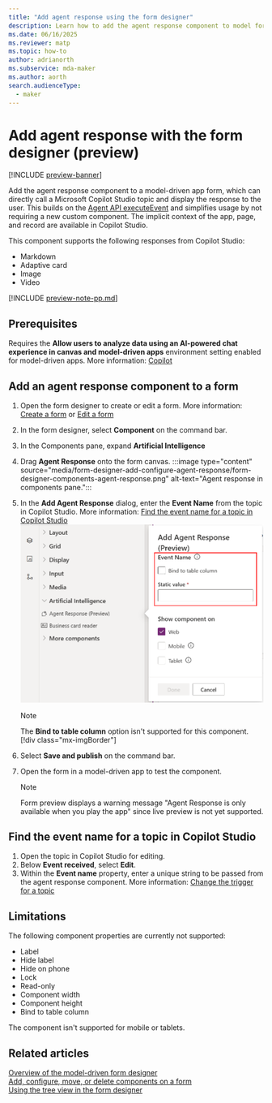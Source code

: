 ```yaml
---
title: "Add agent response using the form designer" 
description: Learn how to add the agent response component to model forms to call Copilot Studio topics.
ms.date: 06/16/2025
ms.reviewer: matp
ms.topic: how-to
author: adrianorth
ms.subservice: mda-maker
ms.author: aorth
search.audienceType: 
  - maker
---
```

# Add agent response with the form designer (preview)

[!INCLUDE [preview-banner](~/../shared-content/shared/preview-includes/preview-banner.md)]

Add the agent response component to a model-driven app form, which can directly call a Microsoft Copilot Studio topic and display the response to the user. This builds on the [Agent API executeEvent](developer/component-framework/bring-intelligence-using-agent-apis) and simplifies usage by not requiring a new custom component. The implicit context of the app, page, and record are available in Copilot Studio.

This component supports the following responses from Copilot Studio:

* Markdown
* Adaptive card
* Image
* Video

[!INCLUDE [preview-note-pp.md](../../../shared/preview-includes/preview-note-pp.md)]

## Prerequisites

Requires the **Allow users to analyze data using an AI-powered chat experience in canvas and model-driven apps** environment setting enabled for model-driven apps. More information: [Copilot](/power-platform/admin/settings-features?tabs=new#copilot-preview)

## Add an agent response component to a form

1. Open the form designer to create or edit a form. More information: [Create a form](create-and-edit-forms.md#create-a-form) or [Edit a form](create-and-edit-forms.md#edit-a-form)
1. In the form designer, select **Component** on the command bar.
1. In the Components pane, expand **Artificial Intelligence**
1. Drag **Agent Response** onto the form canvas.
   :::image type="content" source="media/form-designer-add-configure-agent-response/form-designer-components-agent-response.png" alt-text="Agent response in components pane.":::
1. In the **Add Agent Response** dialog, enter the **Event Name** from the topic in Copilot Studio. More information: [Find the event name for a topic in Copilot Studio](#find-the-event-name-for-a-topic-in-copilot-studio)
   ![Configure agent response event name](media/form-designer-add-configure-agent-response/form-designer-configure-agent-response.png "Configure agent response event name")
   > [!NOTE]
   > The **Bind to table column** option isn't supported for this component.
   [!div class="mx-imgBorder"]
1. Select **Save and publish** on the command bar.
1. Open the form in a model-driven app to test the component.

   > [!NOTE]
   > Form preview displays a warning message "Agent Response is only available when you play the app" since live preview is not yet supported.

## Find the event name for a topic in Copilot Studio

1. Open the topic in Copilot Studio for editing.
1. Below **Event received**, select **Edit**.
1. Within the **Event name** property, enter a unique string to be passed from the agent response component. More information: [Change the trigger for a topic](/microsoft-copilot-studio/authoring-triggers)

## Limitations

The following component properties are currently not supported:

- Label
- Hide label
- Hide on phone
- Lock
- Read-only
- Component width
- Component height
- Bind to table column

The component isn't supported for mobile or tablets.

## Related articles

[Overview of the model-driven form designer](form-designer-overview.md)<br/>
[Add, configure, move, or delete components on a form](add-move-configure-or-delete-components-on-form.md)<br/>
[Using the tree view in the form designer](using-tree-view-on-form.md)
